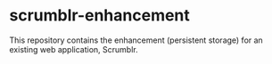 # scrumblr-enhancement
This repository contains the enhancement (persistent storage) for an existing web application, Scrumblr.
